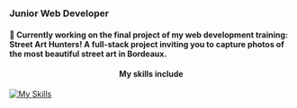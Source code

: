 ### Junior Web Developer

#### 🌱 Currently working on the final project of my web development training: Street Art Hunters! A full-stack project inviting you to capture photos of the most beautiful street art in Bordeaux.

#### <p align="center">My skills include</p>

[![My Skills](https://skillicons.dev/icons?i=html,css,js,react,nodejs,express,mysql,docker,git)](https://skillicons.dev)

<!--
**LeslieCore34/LeslieCore34** is a ✨ _special_ ✨ repository because its `README.md` (this file) appears on your GitHub profile.

Here are some ideas to get you started:


- 🌱 I’m currently learning ...
- 👯 I’m looking to collaborate on ...
- 🤔 I’m looking for help with ...
- 💬 Ask me about ...
- 📫 How to reach me: ...
- 😄 Pronouns: ...
- ⚡ Fun fact: ...
-->
